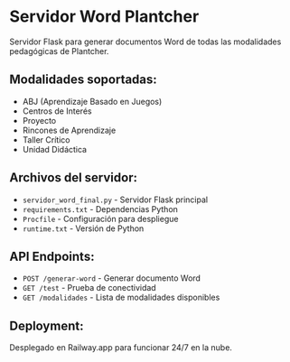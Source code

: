 # Servidor Word Plantcher

Servidor Flask para generar documentos Word de todas las modalidades pedagógicas de Plantcher.

## Modalidades soportadas:
- ABJ (Aprendizaje Basado en Juegos)
- Centros de Interés
- Proyecto
- Rincones de Aprendizaje
- Taller Crítico
- Unidad Didáctica

## Archivos del servidor:
- `servidor_word_final.py` - Servidor Flask principal
- `requirements.txt` - Dependencias Python
- `Procfile` - Configuración para despliegue
- `runtime.txt` - Versión de Python

## API Endpoints:
- `POST /generar-word` - Generar documento Word
- `GET /test` - Prueba de conectividad
- `GET /modalidades` - Lista de modalidades disponibles

## Deployment:
Desplegado en Railway.app para funcionar 24/7 en la nube.
